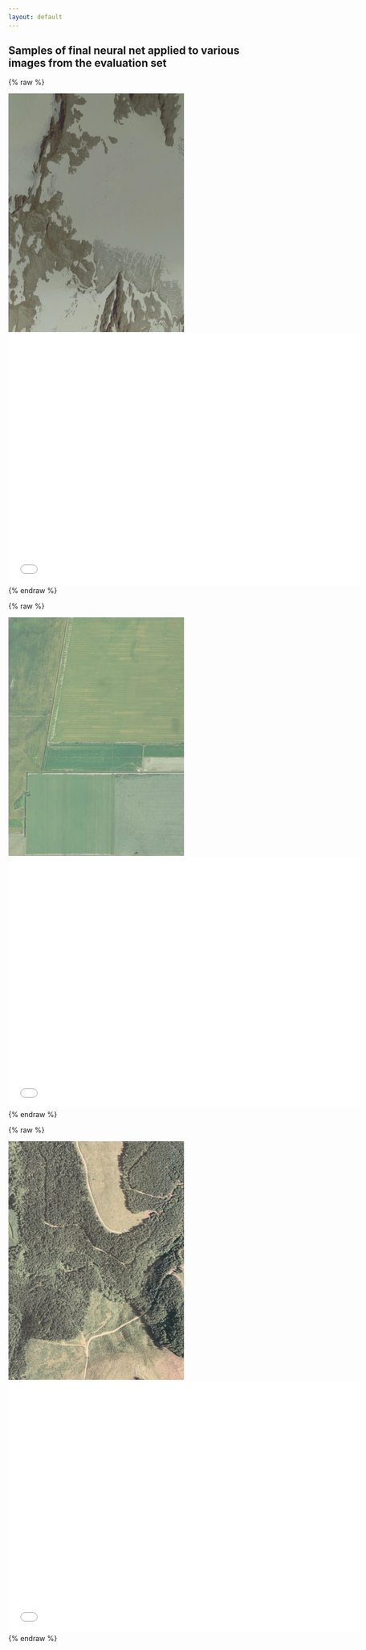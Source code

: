 ```yaml
---
layout: default
---
```


## Samples of final neural net applied to various images from the evaluation set


{% raw %}
<div class="topcontainer">
<div>
<img width="350" height="475" src="image2.jpg">
</div>
<div>
<iframe width="700" height="500" src="image2_plots.html" frameborder="0"></iframe>
</div>
</div>
{% endraw %}


{% raw %}
<div class="topcontainer">
<div>
<img width="350" height="475" src="image3.jpg">
</div>
<div>
<iframe width="700" height="500" src="image3_plots.html" frameborder="0"></iframe>
</div>
</div>
{% endraw %}

{% raw %}
<div class="topcontainer">
<div>
<img width="350" height="475" src="image4.jpg">
</div>
<div>
<iframe width="700" height="500" src="image4_plots.html" frameborder="0"></iframe>
</div>
</div>
{% endraw %}